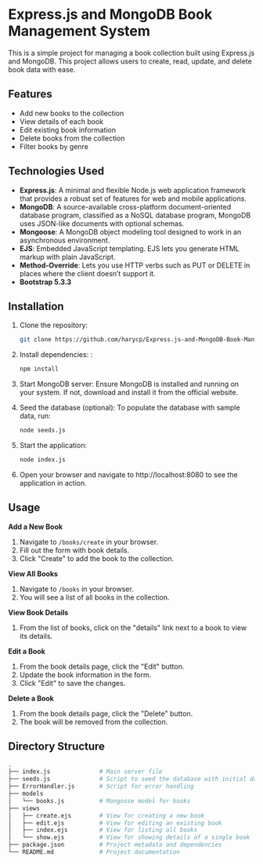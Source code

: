 # Express.js and MongoDB Book Management System

This is a simple project for managing a book collection built using Express.js and MongoDB. This project allows users to create, read, update, and delete book data with ease.

## Features

- Add new books to the collection
- View details of each book
- Edit existing book information
- Delete books from the collection
- Filter books by genre

## Technologies Used

- **Express.js**: A minimal and flexible Node.js web application framework that provides a robust set of features for web and mobile applications.
- **MongoDB**: A source-available cross-platform document-oriented database program, classified as a NoSQL database program, MongoDB uses JSON-like documents with optional schemas.
- **Mongoose**: A MongoDB object modeling tool designed to work in an asynchronous environment.
- **EJS**: Embedded JavaScript templating. EJS lets you generate HTML markup with plain JavaScript.
- **Method-Override**: Lets you use HTTP verbs such as PUT or DELETE in places where the client doesn’t support it.
- **Bootstrap 5.3.3**

## Installation

1. Clone the repository:
   ```bash
   git clone https://github.com/harycp/Express.js-and-MongoDB-Book-Management-System.git
   
2. Install dependencies: :
   ```bash
   npm install

3. Start MongoDB server:
   Ensure MongoDB is installed and running on your system. If not, download and install it from the official website.

4. Seed the database (optional):
   To populate the database with sample data, run:
   ```bash
   node seeds.js

5. Start the application:
   ```bash
   node index.js

6. Open your browser and navigate to http://localhost:8080 to see the application in action.

## Usage

**Add a New Book**

1. Navigate to `/books/create` in your browser.
2. Fill out the form with book details.
3. Click "Create" to add the book to the collection.

**View All Books**

1. Navigate to `/books` in your browser.
2. You will see a list of all books in the collection.

**View Book Details**

1. From the list of books, click on the "details" link next to a book to view its details.

**Edit a Book**

1. From the book details page, click the "Edit" button.
2. Update the book information in the form.
3. Click "Edit" to save the changes.

**Delete a Book**

1. From the book details page, click the "Delete" button.
2. The book will be removed from the collection.

## Directory Structure
```bash
.
├── index.js              # Main server file
├── seeds.js              # Script to seed the database with initial data
├── ErrorHandler.js       # Script for error handling
├── models
│   └── books.js          # Mongoose model for books
├── views
│   ├── create.ejs        # View for creating a new book
│   ├── edit.ejs          # View for editing an existing book
│   ├── index.ejs         # View for listing all books
│   └── show.ejs          # View for showing details of a single book
├── package.json          # Project metadata and dependencies
└── README.md             # Project documentation


